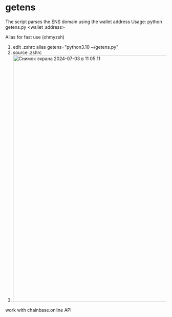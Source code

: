 # getens

The script parses the ENS domain using the wallet address
Usage: python getens.py <wallet_address>

Alias for fast use (ohmyzsh)
1) edit .zshrc
alias getens="python3.10 ~/getens.py"
2) source .zshrc
3) <img width="768" alt="Снимок экрана 2024-07-03 в 11 05 11" src="https://github.com/r3g3n/getens/assets/67373459/bd607efc-e5a5-47a0-89b8-2bd66c191d65">

work with chainbase.online API

